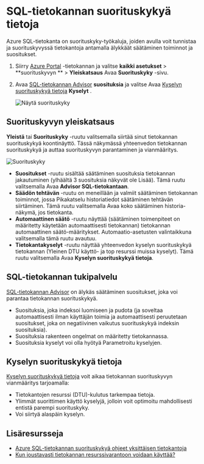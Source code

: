 <properties 
   pageTitle="Azure SQL-tietokannan suorituskykyä tietoja | Microsoft Azure" 
   description="Azure SQL-tietokanta on suorituskyky-työkaluja, joiden avulla voit tunnistaa aluetta, joka voi parantaa nykyisen kyselyn suorituskykyä." 
   services="sql-database" 
   documentationCenter="" 
   authors="stevestein" 
   manager="jhubbard" 
   editor="monicar"/>

<tags
   ms.service="sql-database"
   ms.devlang="na"
   ms.topic="article"
   ms.tgt_pltfrm="na"
   ms.workload="data-management" 
   ms.date="07/19/2016"
   ms.author="sstein"/>

# <a name="sql-database-performance-insight"></a>SQL-tietokannan suorituskykyä tietoja

Azure SQL-tietokanta on suorituskyky-työkaluja, joiden avulla voit tunnistaa ja suorituskyvyssä tietokantoja antamalla älykkäät säätäminen toiminnot ja suositukset. 

1. Siirry [Azure Portal](http://portal.azure.com) -tietokannan ja valitse **kaikki asetukset** > **suorituskyvyn **  >  **Yleiskatsaus** Avaa **Suorituskyky** -sivu. 


2. Avaa [SQL-tietokannan Advisor](#sql-database-advisor) **suosituksia** ja valitse Avaa [Kyselyn suorituskykyä tietoja](#query-performance-insight) **Kyselyt** .

    ![Näytä suorituskyky](./media/sql-database-performance/entries.png)



## <a name="performance-overview"></a>Suorituskyvyn yleiskatsaus

**Yleistä** tai **Suorituskyky** -ruutu valitsemalla siirtää sinut tietokannan suorituskykyä koontinäyttö. Tässä näkymässä yhteenvedon tietokannan suorituskykyä ja auttaa suorituskyvyn parantaminen ja vianmääritys. 

![Suorituskyky](./media/sql-database-performance/performance.png)

- **Suositukset** -ruutu sisältää säätäminen suosituksia tietokannan jakautuminen (ylhäältä 3 suosituksia näkyvät ole Lisää). Tämä ruutu valitsemalla Avaa **Advisor SQL-tietokantaan**. 
- **Säädön tehtävän** -ruutu on meneillään ja valmiit säätäminen tietokannan toiminnot, jossa Pikakatselu historiatiedot säätäminen tehtävän siirtäminen. Tämä ruutu valitsemalla Avaa koko säätäminen historia-näkymä, jos tietokanta.
- **Automaattinen säätö** -ruutu näyttää (säätäminen toimenpiteet on määritetty käytetään automaattisesti tietokannan) tietokannan automaattinen säätö-määritykset. Automaatio-asetusten valintaikkuna valitsemalla tämä ruutu avautuu.
- **Tietokantakyselyt** -ruutu näyttää yhteenvedon kyselyn suorituskykyä tietokannan (Yleinen DTU käyttö- ja top resurssi muissa kyselyt). Tämä ruutu valitsemalla Avaa **Kyselyn suorituskykyä tietoja**.



## <a name="sql-database-advisor"></a>SQL-tietokannan tukipalvelu


[SQL-tietokannan Advisor](sql-database-advisor.md) on älykäs säätäminen suositukset, joka voi parantaa tietokannan suorituskykyä. 

- Suosituksia, joka indeksoi luomiseen ja pudota (ja soveltaa automaattisesti ilman käyttäjän toimia ja automaattisesti peruutetaan suositukset, joka on negatiivinen vaikutus suorituskykyä indeksin suosituksia).
- Suosituksia rakenteen ongelmat on määritetty tietokannassa.
- Suosituksia kyselyt voi olla hyötyä Parametroitu kyselyjen.




## <a name="query-performance-insight"></a>Kyselyn suorituskykyä tietoja

[Kyselyn suorituskykyä tietoja](sql-database-query-performance.md) voit aikaa tietokannan suorituskyvyn vianmääritys tarjoamalla:

- Tietokantojen resurssi (DTU)-kulutus tarkempaa tietoja. 
- Ylimmät suorittimen käyttö kyselyjä, jolloin voit optimoitu mahdollisesti entistä parempi suorituskyky. 
- Voi siirtyä alaspäin kyselyn. 


## <a name="additional-resources"></a>Lisäresursseja

- [Azure SQL-tietokannan suorituskykyä ohjeet yksittäisen tietokantoja](sql-database-performance-guidance.md)
- [Kun joustavasti tietokannan resurssivarantoon voidaan käyttää?](sql-database-elastic-pool-guidance.md)